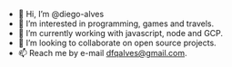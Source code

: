 - 👋 Hi, I’m @diego-alves
- 👀 I’m interested in programming, games and travels.
- 🌱 I’m currently working with javascript, node and GCP.
- 💞️ I’m looking to collaborate on open source projects.
- 📫 Reach me by e-mail dfqalves@gmail.com.
